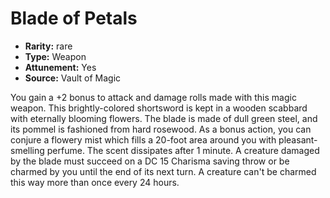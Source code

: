 
# Blade of Petals

* **Rarity:** rare
* **Type:** Weapon
* **Attunement:** Yes
* **Source:** Vault of Magic


You gain a +2 bonus to attack and damage rolls made with this magic weapon. This brightly-colored shortsword is kept in a wooden scabbard with eternally blooming flowers. The blade is made of dull green steel, and its pommel is fashioned from hard rosewood. As a bonus action, you can conjure a flowery mist which fills a 20-foot area around you with pleasant-smelling perfume. The scent dissipates after 1 minute. A creature damaged by the blade must succeed on a DC 15 Charisma saving throw or be charmed by you until the end of its next turn. A creature can't be charmed this way more than once every 24 hours.
